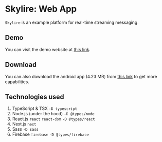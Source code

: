 # Skylire: Web App

``Skylire`` is an example platform for real-time streaming messaging.

## Demo

You can visit the demo website at [this link](https://skylire.langvest.by "Visit site").

## Download

You can also download the android app (4.23 MB) from [this link](https://skylire.langvest.by/app "Download app") to get more capabilities.

## Technologies used

1. TypeScript & TSX ``-D typescript``
2. Node.js (under the hood) ``-D @types/node``
3. React.js ``react`` ``react-dom`` ``-D @types/react``
4. Next.js ``next``
5. Sass ``-D sass``
6. Firebase ``firebase`` ``-D @types/firebase``
